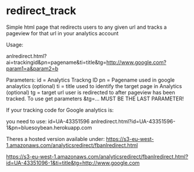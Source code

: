 redirect_track
==============

Simple html page that redirects users to any given url and tracks a pageview for that url in your analytics account

Usage:

anlredirect.html?ai=trackingid&pn=pagename&ti=title&tg=http://www.google.com?param1=a&param2=b


Parameters:
id = Analytics Trackng ID
pn = Pagename used in google analaytics (optional)
ti = title used to identify the target page in Analytics (optional)
tg = target url user is redirected to after pageview has been tracked. To use get parameters &tg=... MUST BE THE LAST PARAMETER!

If your tracking code for Google analytics is:
<script>
  (function(i,s,o,g,r,a,m){i['GoogleAnalyticsObject']=r;i[r]=i[r]||function(){
  (i[r].q=i[r].q||[]).push(arguments)},i[r].l=1*new Date();a=s.createElement(o),
  m=s.getElementsByTagName(o)[0];a.async=1;a.src=g;m.parentNode.insertBefore(a,m)
  })(window,document,'script','//www.google-analytics.com/analytics.js','ga');

  ga('create', 'UA-43351596-1', 'bluesoybean.herokuapp.com');
  ga('send', 'pageview');

</script>

you need to use:
id=UA-43351596
anlredirect.html?id=UA-43351596-1&pn=bluesoybean.herokuapp.com


Theres a hosted version available under:
https://s3-eu-west-1.amazonaws.com/analyticsredirect/fbanlredirect.html

https://s3-eu-west-1.amazonaws.com/analyticsredirect/fbanlredirect.html?id=UA-43351096-1&ti=title&tg=http://www.google.com





